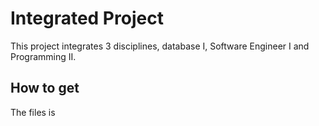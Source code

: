 # Integrated Project

This project integrates 3 disciplines, database I, Software Engineer I and Programming II. 


## How to get 

The files is 

